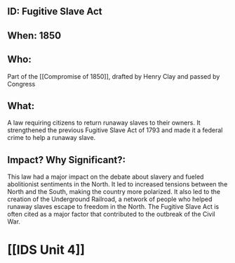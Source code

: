 ## ID: Fugitive Slave Act
## When: 1850 
## Who: 
Part of the [[Compromise of 1850]], drafted by Henry Clay and passed by Congress
## What:
A law requiring citizens to return runaway slaves to their owners. It strengthened the previous Fugitive Slave Act of 1793 and made it a federal crime to help a runaway slave.
## Impact? Why Significant?: 
This law had a major impact on the debate about slavery and fueled abolitionist sentiments in the North.  It led to increased tensions between the North and the South, making the country more polarized. It also led to the creation of the Underground Railroad, a network of people who helped runaway slaves escape to freedom in the North. The Fugitive Slave Act is often cited as a major factor that contributed to the outbreak of the Civil War. 

# [[IDS Unit 4]]